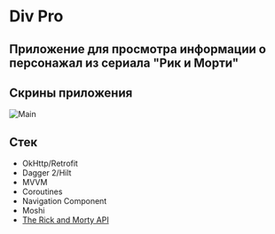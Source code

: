 # Div Pro
## Приложение для просмотра информации о персонажал из сериала "Рик и Морти"
## Скрины приложения
![Main](https://drive.google.com/file/d/1IbN98igxHMMhLNroPcLPCJUTHPzb35av/view?usp=sharing)
## Стек
+ OkHttp/Retrofit
+ Dagger 2/Hilt
+ MVVM
+ Coroutines
+ Navigation Component
+ Moshi
+ [The Rick and Morty API](https://rickandmortyapi.com/)
